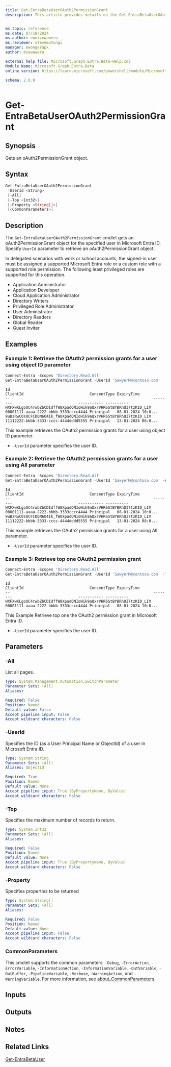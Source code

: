 ```yaml
---
title: Get-EntraBetaUserOAuth2PermissionGrant
description: This article provides details on the Get-EntraBetaUserOAuth2PermissionGrant command.


ms.topic: reference
ms.date: 07/18/2024
ms.author: eunicewaweru
ms.reviewer: stevemutungi
manager: mwongerapk
author: msewaweru

external help file: Microsoft.Graph.Entra.Beta-Help.xml
Module Name: Microsoft.Graph.Entra.Beta
online version: https://learn.microsoft.com/powershell/module/Microsoft.Graph.Entra.Beta/Get-EntraBetaUserOAuth2PermissionGrant

schema: 2.0.0
---
```


# Get-EntraBetaUserOAuth2PermissionGrant

## Synopsis

Gets an oAuth2PermissionGrant object.

## Syntax

```powershell
Get-EntraBetaUserOAuth2PermissionGrant
 -UserId <String>
 [-All]
 [-Top <Int32>]
 [-Property <String[]>]
 [<CommonParameters>]
```

## Description

The `Get-EntraBetaUserOAuth2PermissionGrant` cmdlet gets an oAuth2PermissionGrant object for the specified user in Microsoft Entra ID. Specify `UserId` parameter to retrieve an oAuth2PermissionGrant object.

In delegated scenarios with work or school accounts, the signed-in user must be assigned a supported Microsoft Entra role or a custom role with a supported role permission. The following least privileged roles are supported for this operation.

- Application Administrator
- Application Developer
- Cloud Application Administrator
- Directory Writers
- Privileged Role Administrator
- User Administrator
- Directory Readers
- Global Reader
- Guest Inviter

## Examples

### Example 1: Retrieve the OAuth2 permission grants for a user using object ID parameter

```powershell
Connect-Entra -Scopes 'Directory.Read.All'
Get-EntraBetaUserOAuth2PermissionGrant -UserId 'SawyerM@contoso.com'
```

```Output
Id                                                               ClientId                             ConsentType ExpiryTime
--                                                               --------                             ----------- ----------
HXFXwKLgoUC4rwbZbCDIdffW8XpadQNIoHik9aQxrVHR6StBYBRhQI7tzKID_LIV 00001111-aaaa-2222-bbbb-3333cccc4444 Principal   08-01-2024 10:0...
9uBzRwC0s0CFCDQN6O4Ik_fW8XpadQNIoHik9aQxrVHR6StBYBRhQI7tzKID_LIV 11112222-bbbb-3333-cccc-4444dddd5555 Principal   13-01-2024 08:0...
```

This example retrieves the OAuth2 permission grants for a user using object ID parameter.

- `-UserId` parameter specifies the user ID.

### Example 2: Retrieve the OAuth2 permission grants for a user using All parameter

```powershell
Connect-Entra -Scopes 'Directory.Read.All'
Get-EntraBetaUserOAuth2PermissionGrant -UserId 'SawyerM@contoso.com' -All
```

```Output
Id                                                               ClientId                             ConsentType ExpiryTime
--                                                               --------                             ----------- ----------
HXFXwKLgoUC4rwbZbCDIdffW8XpadQNIoHik9aQxrVHR6StBYBRhQI7tzKID_LIV 00001111-aaaa-2222-bbbb-3333cccc4444 Principal   08-01-2024 10:0...
9uBzRwC0s0CFCDQN6O4Ik_fW8XpadQNIoHik9aQxrVHR6StBYBRhQI7tzKID_LIV 11112222-bbbb-3333-cccc-4444dddd5555 Principal   13-01-2024 08:0...
```

This example retrieves the OAuth2 permission grants for a user using All parameter.

- `-UserId` parameter specifies the user ID.

### Example 3: Retrieve top one OAuth2 permission grant

```powershell
Connect-Entra -Scopes 'Directory.Read.All'
Get-EntraBetaUserOAuth2PermissionGrant -UserId 'SawyerM@contoso.com' -Top 1
```

```Output
Id                                                               ClientId                             ConsentType ExpiryTime
--                                                               --------                             ----------- ----------
HXFXwKLgoUC4rwbZbCDIdffW8XpadQNIoHik9aQxrVHR6StBYBRhQI7tzKID_LIV 00001111-aaaa-2222-bbbb-3333cccc4444 Principal   08-01-2024 10:0...
```

This Example Retrieve top one the OAuth2 permission grant in Microsoft Entra ID.

- `-UserId` parameter specifies the user ID.

## Parameters

### -All

List all pages.

```yaml
Type: System.Management.Automation.SwitchParameter
Parameter Sets: (All)
Aliases:

Required: False
Position: Named
Default value: False
Accept pipeline input: False
Accept wildcard characters: False
```

### -UserId

Specifies the ID (as a User Principal Name or ObjectId) of a user in Microsoft Entra ID.

```yaml
Type: System.String
Parameter Sets: (All)
Aliases: ObjectId

Required: True
Position: Named
Default value: None
Accept pipeline input: True (ByPropertyName, ByValue)
Accept wildcard characters: False
```

### -Top

Specifies the maximum number of records to return.

```yaml
Type: System.Int32
Parameter Sets: (All)
Aliases:

Required: False
Position: Named
Default value: None
Accept pipeline input: True (ByPropertyName, ByValue)
Accept wildcard characters: False
```

### -Property

Specifies properties to be returned

```yaml
Type: System.String[]
Parameter Sets: (All)
Aliases:

Required: False
Position: Named
Default value: None
Accept pipeline input: False
Accept wildcard characters: False
```

### CommonParameters

This cmdlet supports the common parameters: `-Debug`, `-ErrorAction`, `-ErrorVariable`, `-InformationAction`, `-InformationVariable`, `-OutVariable`, `-OutBuffer`, `-PipelineVariable`, `-Verbose`, `-WarningAction`, and `-WarningVariable`. For more information, see [about_CommonParameters](https://go.microsoft.com/fwlink/?LinkID=113216).

## Inputs

## Outputs

## Notes

## Related Links

[Get-EntraBetaUser](Get-EntraBetaUser.md)
